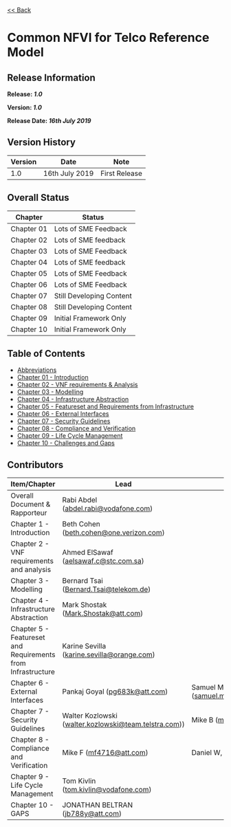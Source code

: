 [<< Back](https://cntt-n.github.io/CNTT/)
# Common NFVI for Telco Reference Model

<!--<p><span style="color: #ff0000;"><strong>** Note:</strong> This is a live (not released) document and is being updated regularly.</span></p>-->

## Release Information
**Release: _1.0_**

**Version: _1.0_**

**Release Date: _16th July 2019_**

## Version History

| Version | Date | Note
| --- | --- | --- |
| 1.0 | 16th July 2019 | First Release|


## Overall Status

| Chapter | Status |
| --- | --- |
| Chapter 01 | Lots of SME Feedback |
| Chapter 02 | Lots of SME feedback |
| Chapter 03 | Lots of SME Feedback |
| Chapter 04 | Lots of SME feedback |
| Chapter 05 | Lots of SME Feedback |
| Chapter 06 | Lots of SME Feedback |
| Chapter 07 | Still Developing Content |
| Chapter 08 | Still Developing Content |
| Chapter 09 | Initial Framework Only |
| Chapter 10 | Initial Framework Only |

## Table of Contents
* [Abbreviations](abbreviations.md)
* [Chapter 01 - Introduction](chapters/chapter01.md)
* [Chapter 02 - VNF requirements & Analysis](chapters/chapter02.md)
* [Chapter 03 - Modelling](chapters/chapter03.md)
* [Chapter 04 - Infrastructure Abstraction](chapters/chapter04.md)
* [Chapter 05 - Featureset and Requirements from Infrastructure](chapters/chapter05.md)
* [Chapter 06 - External Interfaces](chapters/chapter06.md)
* [Chapter 07 - Security Guidelines](chapters/chapter07.md)
* [Chapter 08 - Compliance and Verification](chapters/chapter08.md)
* [Chapter 09 - Life Cycle Management](chapters/chapter09.md)
* [Chapter 10 - Challenges and Gaps](chapters/chapter10.md)

## Contributors

| Item/Chapter | Lead | Co-Lead | Priority |
|-------------------------------------------|---------------------------------------------------------------------------------------------------------------------|------------|------------|
| Overall Document & Rapporteur | Rabi Abdel (abdel.rabi@vodafone.com) |  | |
| Chapter 1 - Introduction | Beth Cohen (beth.cohen@one.verizon.com) | | 1 |
| Chapter 2 - VNF requirements and analysis | Ahmed ElSawaf (aelsawaf.c@stc.com.sa) | | 1 |
| Chapter 3 - Modelling | Bernard Tsai (Bernard.Tsai@telekom.de) | | 1 |
| Chapter 4 - Infrastructure Abstraction | Mark Shostak (Mark.Shostak@att.com) | | 1 |
| Chapter 5 - Featureset and Requirements from Infrastructure | Karine Sevilla (karine.sevilla@orange.com) | | 1 |
| Chapter 6 - External Interfaces | Pankaj Goyal (pg683k@att.com) | Samuel Manam (samuel.manam@vodafone.com) | 1 |
| Chapter 7 - Security Guidelines | Walter Kozlowski (walter.kozlowski@team.telstra.com))  | Mike B (mb100w@att.com) | >1 |
| Chapter 8 - Compliance and Verification | Mike F (mf4716@att.com)| Daniel W, Verizon | >1 |
| Chapter 9 - Life Cycle Management | Tom Kivlin (tom.kivlin@vodafone.com) | | >1 |
| Chapter 10 - GAPS | JONATHAN BELTRAN (jb788y@att.com) | | >1 |
